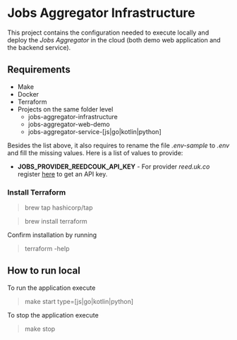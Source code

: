 # Jobs Aggregator Infrastructure

This project contains the configuration needed to execute locally and deploy the _Jobs Aggregator_ in the cloud (both demo web application and the backend service).

## Requirements
* Make
* Docker
* Terraform
* Projects on the same folder level
  * jobs-aggregator-infrastructure
  * jobs-aggregator-web-demo
  * jobs-aggregator-service-[js|go|kotlin|python]

Besides the list above, it also requires to rename the file _.env-sample_ to _.env_ and fill the missing values.
Here is a list of values to provide:
  * **JOBS_PROVIDER_REEDCOUK_API_KEY** - For provider _reed.uk.co_ register [here](https://www.reed.co.uk/developers/jobseeker) to get an API key.


### Install Terraform
> brew tap hashicorp/tap

> brew install terraform

Confirm installation by running
> terraform -help

## How to run local

To run the application execute
> make start type=[js|go|kotlin|python]

To stop the application execute
> make stop
